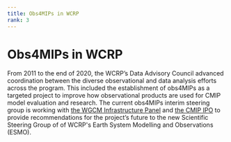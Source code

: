 ```yaml
---
title: Obs4MIPs in WCRP  
rank: 3
---
```


# Obs4MIPs in WCRP

From 2011 to the end of 2020, the WCRP’s Data Advisory Council advanced coordination between the diverse observational and data analysis efforts across the program.  This included the establishment of obs4MIPs as a targeted project to improve how observational products are used for CMIP model evaluation and research.   The current obs4MIPs interim steering group is working with [the WGCM Infrastructure Panel](https://www.wcrp-climate.org/wgcm-cmip/wip) and [the CMIP IPO](https://wcrp-cmip.org/cmip-governance/project-office/) to provide recommendations for the project’s future to the new Scientific Steering Group of of WCRP's Earth System Modelling and Observations (ESMO).  

